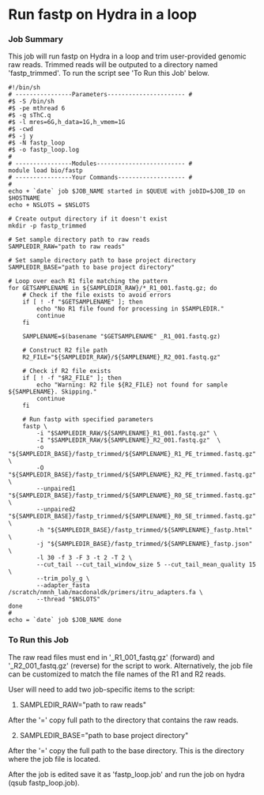 # Run fastp on Hydra in a loop

### Job Summary

This job will run fastp on Hydra in a loop and trim user-provided genomic raw reads. Trimmed reads will be outputed to a directory named 'fastp_trimmed'. To run the script see 'To Run this Job' below.

```
#!/bin/sh
# ----------------Parameters---------------------- #
#$ -S /bin/sh
#$ -pe mthread 6
#$ -q sThC.q
#$ -l mres=6G,h_data=1G,h_vmem=1G
#$ -cwd
#$ -j y
#$ -N fastp_loop
#$ -o fastp_loop.log
#
# ----------------Modules------------------------- #
module load bio/fastp
# ----------------Your Commands------------------- #
#
echo + `date` job $JOB_NAME started in $QUEUE with jobID=$JOB_ID on $HOSTNAME
echo + NSLOTS = $NSLOTS

# Create output directory if it doesn't exist
mkdir -p fastp_trimmed

# Set sample directory path to raw reads
SAMPLEDIR_RAW="path to raw reads"

# Set sample directory path to base project directory
SAMPLEDIR_BASE="path to base project directory"

# Loop over each R1 file matching the pattern
for GETSAMPLENAME in ${SAMPLEDIR_RAW}/*_R1_001.fastq.gz; do
    # Check if the file exists to avoid errors
    if [ ! -f "$GETSAMPLENAME" ]; then
        echo "No R1 file found for processing in $SAMPLEDIR."
        continue
    fi

    SAMPLENAME=$(basename "$GETSAMPLENAME" _R1_001.fastq.gz)

    # Construct R2 file path
    R2_FILE="${SAMPLEDIR_RAW}/${SAMPLENAME}_R2_001.fastq.gz"

    # Check if R2 file exists
    if [ ! -f "$R2_FILE" ]; then
        echo "Warning: R2 file ${R2_FILE} not found for sample ${SAMPLENAME}. Skipping."
        continue
    fi

    # Run fastp with specified parameters
    fastp \
        -i "$SAMPLEDIR_RAW/${SAMPLENAME}_R1_001.fastq.gz" \
        -I "$SAMPLEDIR_RAW/${SAMPLENAME}_R2_001.fastq.gz"  \
        -o "${SAMPLEDIR_BASE}/fastp_trimmed/${SAMPLENAME}_R1_PE_trimmed.fastq.gz" \
        -O "${SAMPLEDIR_BASE}/fastp_trimmed/${SAMPLENAME}_R2_PE_trimmed.fastq.gz" \
        --unpaired1 "${SAMPLEDIR_BASE}/fastp_trimmed/${SAMPLENAME}_R0_SE_trimmed.fastq.gz" \
        --unpaired2 "${SAMPLEDIR_BASE}/fastp_trimmed/${SAMPLENAME}_R0_SE_trimmed.fastq.gz" \
        -h "${SAMPLEDIR_BASE}/fastp_trimmed/${SAMPLENAME}_fastp.html" \
        -j "${SAMPLEDIR_BASE}/fastp_trimmed/${SAMPLENAME}_fastp.json" \
        -l 30 -f 3 -F 3 -t 2 -T 2 \
        --cut_tail --cut_tail_window_size 5 --cut_tail_mean_quality 15 \
        --trim_poly_g \
        --adapter_fasta /scratch/nmnh_lab/macdonaldk/primers/itru_adapters.fa \
        --thread "$NSLOTS"
done
#
echo = `date` job $JOB_NAME done

```

### To Run this Job

The raw read files must end in '_R1_001_fastq.gz' (forward) and '_R2_001_fastq.gz' (reverse) for the script to work. Alternatively, the job file can be customized to match the file names of the R1 and R2 reads.

User will need to add two job-specific items to the script:

1. SAMPLEDIR_RAW="path to raw reads"

After the '=' copy full path to the directory that contains the raw reads.

2. SAMPLEDIR_BASE="path to base project directory"

After the '=' copy the full path to the base directory. This is the directory where the job file is located.

After the job is edited save it as 'fastp_loop.job' and run the job on hydra (qsub fastp_loop.job).
